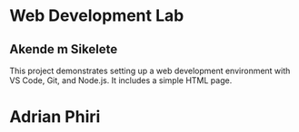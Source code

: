 # Web Development Lab
## Akende m Sikelete
This project demonstrates setting up a web development environment with VS Code, Git, and Node.js. It includes a simple HTML page.
# Adrian Phiri
